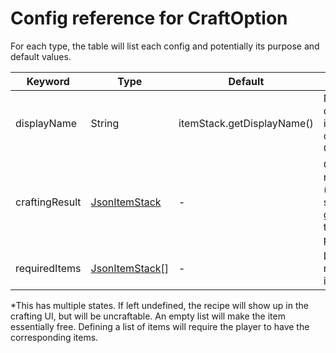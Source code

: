 # Config reference for CraftOption

For each type, the table will list each config and potentially its purpose and default values.

| Keyword        | Type                                 | Default                    | Purpose                                           |
|----------------|--------------------------------------|----------------------------|---------------------------------------------------|
| displayName    | String                               | itemStack.getDisplayName() | Name displayed in the crafting GUI.               |
| craftingResult | [JsonItemStack](JsonItemStack.md)    | -                          | Crafting result (item stack given to the player). |
| requiredItems  | [JsonItemStack](JsonItemStack.md )[] | -                          | List of required items.*                          |

\*This has multiple states. If left undefined, the recipe will show up in the crafting UI, 
but will be uncraftable. An empty list will make the item essentially free.
Defining a list of items will require the player to have the corresponding items.